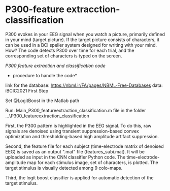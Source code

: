 # P300-feature extracction-classification

P300 evokes in your EEG signal when you watch a picture, primarily defined in your mind (target picture). If the target picture consists of characters, it can be used in a BCI speller system designed for writing with your mind.
How? The code detects P300 over time for each trial, and the corresponding set of characters is typed on the screen.
   

*P300 feature extraction and classification code*
* procedure to handle the code*

link for the database:
https://nbml.ir/FA/pages/NBML-Free-Databases data: iBCIC2021 First Step

Set @LogitBoost in the Matlab path

Run: Main_P300_featureextraction_classification.m file in the folder ...\P300_featureextraction_classification

First, the P300 pattern is highlighted in the EEG signal.
To do this, raw signals are denoised using transient suppression-based convex optimization and thresholding-based high amplitude artifact suppression.

Second, the feature file for each subject (time-electrode matrix of denoised EEG) is saved as an output ".mat" file (features_subi.mat).
It will be uploaded as input in the CNN classifier Python code.
The time-electrode-amplitude map for each stimulus image, set of characters, is plotted.
The target stimulus is visually detected among 9 colo-maps.


Third, the logit boost classifier is applied for automatic detection of the target stimulus.
